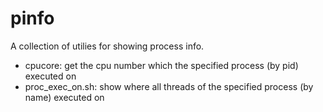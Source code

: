 # pinfo
A collection of utilies for showing process info.

- cpucore: get the cpu number which the specified process (by pid) executed on
- proc_exec_on.sh: show where all threads of the specified process (by name) executed on
